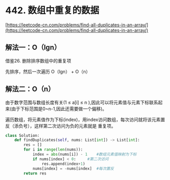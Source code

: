 # 442. 数组中重复的数据

[https://leetcode-cn.com/problems/find-all-duplicates-in-an-array/](https://leetcode-cn.com/problems/find-all-duplicates-in-an-array/)

## 解法一：O（lgn）

借鉴26. 删除排序数组中的重复项

先排序，然后一次遍历 O（lgn） + O（n）

## 解法二：O（n）

由于数字范围与数组长度有关\(1 ≤ a\[i\] ≤ n \),因此可以将元素值与元素下标联系起来\(由于下标范围是0~n-1,因此还需要做一个偏移\)。

遍历数组，将元素值作为下标\(index\)，用index访问数组，每次访问就将该元素置反（添负号），这样第二次访问为负的元素就是 重复项。

```python
class Solution:
    def findDuplicates(self, nums: List[int]) -> List[int]:
        res = []
        for i in range(len(nums)):
            index = abs(nums[i]) - 1    #数组元素值映射为下标
            if nums[index] < 0:     #第二次访问
                res.append(index+1)            
            nums[index] = -nums[index]  #每次置反
        return res
```

